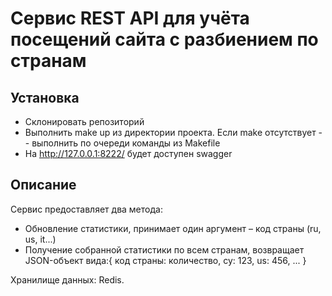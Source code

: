 # Сервис REST API для учёта посещений сайта с разбиением по странам

## Установка
- Склонировать репозиторий
- Выполнить make up из директории проекта. Если make отсутствует -- выполнить по очереди команды из Makefile
- На http://127.0.0.1:8222/ будет доступен swagger


## Описание
Сервис предоставляет два метода:
- Обновление статистики, принимает один аргумент – код страны (ru, us, it...)
- Получение собранной статистики по всем странам, возвращает JSON-объект вида:{ код страны: количество, cy: 123, us: 456, ... }

Хранилище данных: Redis.
